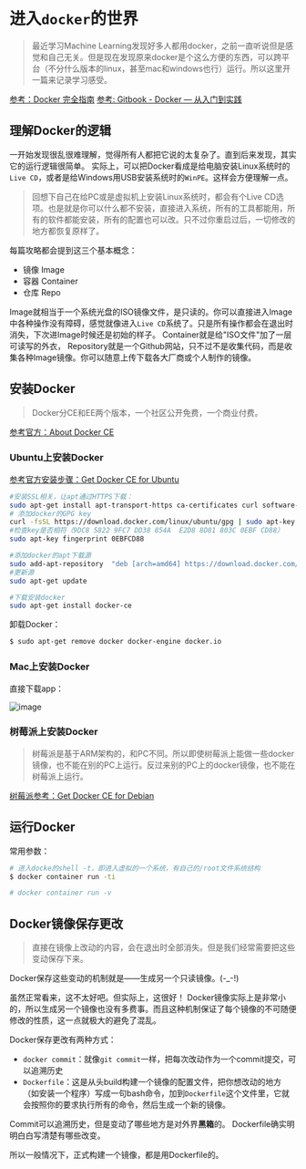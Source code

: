 # 进入`docker`的世界
> 最近学习Machine Learning发现好多人都用docker，之前一直听说但是感觉和自己无关。但是现在发现原来docker是个这么方便的东西，可以跨平台（不分什么版本的linux，甚至mac和windows也行）运行。所以这里开一篇来记录学习感受。

[参考：Docker 完全指南](https://wdxtub.com/2017/05/01/docker-guide/)
[参考: Gitbook - Docker — 从入门到实践](https://yeasy.gitbooks.io/docker_practice/content/)

## 理解Docker的逻辑
一开始发现很乱很难理解，觉得所有人都把它说的太复杂了。直到后来发现，其实它的运行逻辑很简单。
实际上，可以把Docker看成是给电脑安装Linux系统时的`Live CD`，或者是给Windows用USB安装系统时的`WinPE`。这样会方便理解一点。

> 回想下自己在给PC或是虚拟机上安装Linux系统时，都会有个Live CD选项。也是就是你可以什么都不安装，直接进入系统，所有的工具都能用，所有的软件都能安装，所有的配置也可以改。只不过你重启过后，一切修改的地方都恢复原样了。

每篇攻略都会提到这三个基本概念：
- 镜像 Image
- 容器 Container
- 仓库 Repo

Image就相当于一个系统光盘的ISO镜像文件，是只读的。你可以直接进入Image中各种操作没有障碍，感觉就像进入`Live CD`系统了。只是所有操作都会在退出时消失，下次进Image时候还是初始的样子。
Container就是给"ISO文件"加了一层可读写的外衣，
Repository就是一个Github网站，只不过不是收集代码，而是收集各种Image镜像。你可以随意上传下载各大厂商或个人制作的镜像。



## 安装Docker
> Docker分CE和EE两个版本，一个社区公开免费，一个商业付费。

[参考官方：About Docker CE](https://docs.docker.com/install/)

### Ubuntu上安装Docker

[参考官方安装步骤：Get Docker CE for Ubuntu](https://docs.docker.com/install/linux/docker-ce/ubuntu/#install-docker-ce)

```sh
#安装SSL相关，让apt通过HTTPS下载：
sudo apt-get install apt-transport-https ca-certificates curl software-properties-common
# 添加docker的GPG key
curl -fsSL https://download.docker.com/linux/ubuntu/gpg | sudo apt-key add -
#检查key是否相符（9DC8 5822 9FC7 DD38 854A  E2D8 8D81 803C 0EBF CD88）
sudo apt-key fingerprint 0EBFCD88

#添加docker的apt下载源
sudo add-apt-repository  "deb [arch=amd64] https://download.docker.com/linux/ubuntu $(lsb_release -cs) stable"
#更新源
sudo apt-get update

#下载安装docker
sudo apt-get install docker-ce
```

卸载Docker：
```sh
$ sudo apt-get remove docker docker-engine docker.io
```

### Mac上安装Docker
直接下载app：

![image](https://user-images.githubusercontent.com/14041622/45611088-ce0fd080-ba90-11e8-9db3-8609e0c06077.png)




### 树莓派上安装Docker
> 树莓派是基于ARM架构的，和PC不同。所以即使树莓派上能做一些docker镜像，也不能在别的PC上运行。反过来别的PC上的docker镜像，也不能在树莓派上运行。

[树莓派参考：Get Docker CE for Debian](https://docs.docker.com/install/linux/docker-ce/debian/#os-requirements)




## 运行Docker

常用参数：
```sh
# 进入docke的shell -t，即进入虚拟的一个系统，有自己的/root文件系统结构
$ docker container run -ti

# docker container run -v
```

## Docker镜像保存更改

> 直接在镜像上改动的内容，会在退出时全部消失。但是我们经常需要把这些变动保存下来。

Docker保存这些变动的机制就是——生成另一个只读镜像。(-_-!)

虽然正常看来，这不太好吧。但实际上，这很好！
Docker镜像实际上是非常小的，所以生成另一个镜像也没有多费事。而且这种机制保证了每个镜像的不可随便修改的性质，这一点就极大的避免了混乱。

Docker保存更改有两种方式：
- `docker commit`：就像`git commit`一样，把每次改动作为一个commit提交，可以追溯历史
- `Dockerfile`：这是从头build构建一个镜像的配置文件，把你想改动的地方（如安装一个程序）写成一句bash命令，加到`Dockerfile`这个文件里，它就会按照你的要求执行所有的命令，然后生成一个新的镜像。

Commit可以追溯历史，但是变动了哪些地方是对外界**黑箱**的。
Dockerfile确实明明白白写清楚有哪些改变。

所以一般情况下，正式构建一个镜像，都是用Dockerfile的。

